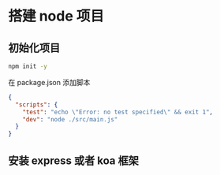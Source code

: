 # 搭建 node 项目

## 初始化项目

```bash
npm init -y
```

在 package.json 添加脚本

```json
{
  "scripts": {
    "test": "echo \"Error: no test specified\" && exit 1",
    "dev": "node ./src/main.js"
  }
}
```

## 安装 express 或者 koa 框架

